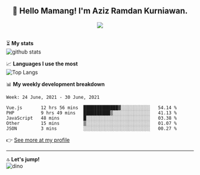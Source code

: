 <h2 align="center">👋 Hello Mamang! I'm Aziz Ramdan Kurniawan.</h2>  
<p align="center">
  <img src="https://komarev.com/ghpvc/?username=azizramdan"> <br><br>
</p>
    
⏳ **My stats**  
![github stats](https://github-readme-stats.vercel.app/api?username=azizramdan&show_icons=true&count_private=true&title_color=000&hide_border=true&hide_title=true)  

📈 **Languages I use the most**  
![Top Langs](https://github-readme-stats.vercel.app/api/top-langs/?username=azizramdan&layout=compact&langs_count=6&hide=tsql&hide_border=true&hide_title=true&exclude_repo=Futsal-Go,Futsal-Go-Admin,Sistem-Informasi-Sensus-Harian-Rawat-Inap)  

📊 **My weekly development breakdown**
<!--START_SECTION:waka-->
```text
Week: 24 June, 2021 - 30 June, 2021

Vue.js       12 hrs 56 mins  █████████████▓░░░░░░░░░░░   54.14 % 
PHP          9 hrs 49 mins   ██████████▒░░░░░░░░░░░░░░   41.13 % 
JavaScript   48 mins         █░░░░░░░░░░░░░░░░░░░░░░░░   03.38 % 
Other        15 mins         ▒░░░░░░░░░░░░░░░░░░░░░░░░   01.07 % 
JSON         3 mins          ░░░░░░░░░░░░░░░░░░░░░░░░░   00.27 % 
```
<!--END_SECTION:waka-->
👉 [See more at my profile](https://wakatime.com/@azizramdan)
***
🔝 **Let's jump!**  
![dino](https://raw.githubusercontent.com/azizramdan/azizramdan/master/dino.gif)  
